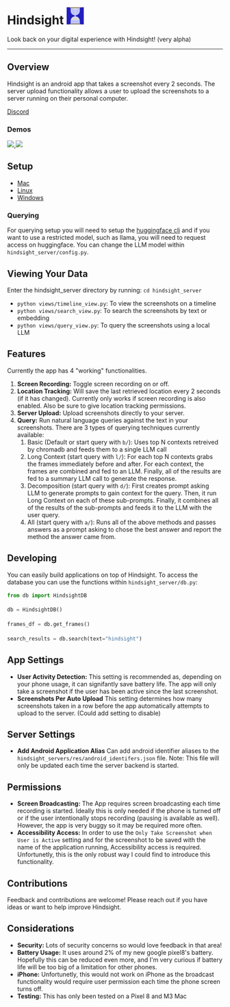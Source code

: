 # Hindsight <img src="https://github.com/cparish312/hindsight/blob/main/assets/hindsight_icon.png" width="40">

Look back on your digital experience with Hindsight! (very alpha)

---

## Overview
Hindsight is an android app that takes a screenshot every 2 seconds. The server upload functionality allows a user to upload the screenshots to a server running on their personal computer.

[Discord](https://discord.gg/CmWWW94E)

### Demos
<a href="https://www.loom.com/share/669eecf3c04648d4aae1565ead56273f">
    <img style="max-width:300px;" src="https://cdn.loom.com/sessions/thumbnails/669eecf3c04648d4aae1565ead56273f-with-play.gif">
</a>
<a href="https://www.loom.com/share/8b3f6d4ed66d458c8b901ff5700563be">
    <img style="max-width:300px;" src="https://cdn.loom.com/sessions/thumbnails/8b3f6d4ed66d458c8b901ff5700563be-with-play.gif">
</a>

## Setup
* [Mac](https://github.com/cparish312/hindsight/blob/main/assets/setup_mac.md)
* [Linux](https://github.com/cparish312/hindsight/blob/main/assets/setup_linux.md)
* [Windows](https://github.com/cparish312/hindsight/blob/main/assets/setup_windows.md)

### Querying
For querying setup you will need to setup the [huggingface cli](https://huggingface.co/docs/huggingface_hub/main/en/guides/cli) and if you want to use a restricted model, such as llama, you will need to request access on huggingface. You can change the LLM model within `hindsight_server/config.py`.

## Viewing Your Data
Enter the hindsight_server directory by running: `cd hindsight_server`
* `python views/timeline_view.py`: To view the screenshots on a timeline
* `python views/search_view.py`: To search the screenshots by text or embedding
* `python views/query_view.py`: To query the screenshots using a local LLM

## Features
Currently the app has 4 "working" functionalities.
1) **Screen Recording:** Toggle screen recording on or off.
2) **Location Tracking:** Will save the last retrieved location every 2 seconds (if it has changed). Currently only works if screen recording is also enabled. Also be sure to give location tracking permissions.
3) **Server Upload:** Upload screenshots directly to your server.
4) **Query:** Run natural language queries against the text in your screenshots. There are 3 types of querying techniques currently available:
    1) Basic (Default or start query with `b/`): Uses top N contexts retreived by chromadb and feeds them to a single LLM call
    2) Long Context (start query with `l/`): For each top N contexts grabs the frames immediately before and after. For each context, the frames are combined and fed to an LLM. Finally, all of the results are fed to a summary LLM call to generate the response.
    3) Decomposition (start query with `d/`): First creates prompt asking LLM to generate prompts to gain context for the query. Then, it run Long Context on each of these sub-prompts. Finally, it combines all of the results of the sub-prompts and feeds it to the LLM with the user query.
    4) All (start query with `a/`): Runs all of the above methods and passes answers as a prompt asking to chose the best answer and report the method the answer came from.

## Developing
You can easily build applications on top of Hindsight.
To access the database you can use the functions within `hindsight_server/db.py`:
```python
from db import HindsightDB

db = HindsightDB()

frames_df = db.get_frames()

search_results = db.search(text="hindsight")
```

## App Settings
* **User Activity Detection:** This setting is recommended as, depending on your phone usage, it can signifantly save battery life. The app will only take a screenshot if the user has been active since the last screenshot.
* **Screenshots Per Auto Upload** This setting determines how many screenshots taken in a row before the app automatically attempts to upload to the server. (Could add setting to disable)

## Server Settings
* **Add Android Application Alias** Can add android identifier aliases to the `hindsight_servers/res/android_identifers.json` file. Note: This file will only be updated each time the server backend is started.

## Permissions
* **Screen Broadcasting:** The App requires screen broadcasting each time recording is started. Ideally this is only needed if the phone is turned off or if the user intentionally stops recording (pausing is available as well). However, the app is very buggy so it may be required more often.
* **Accessibility Access:** In order to use the `Only Take Screenshot when User is Active` setting and for the screenshot to be saved with the name of the application running, Accessibility access is required. Unfortunetly, this is the only robust way I could find to introduce this functionality.

## Contributions
Feedback and contributions are welcome! Please reach out if you have ideas or want to help improve Hindsight.

## Considerations
* **Security:** Lots of security concerns so would love feedback in that area!
* **Battery Usage:** It uses around 2% of my new google pixel8's battery. Hopefully this can be reduced even more, and I'm very curious if battery life will be too big of a limitation for other phones.
* **iPhone:** Unfortunetly, this would not work on iPhone as the broadcast functionality would require user permission each time the phone screen turns off.
* **Testing:** This has only been tested on a Pixel 8 and M3 Mac
